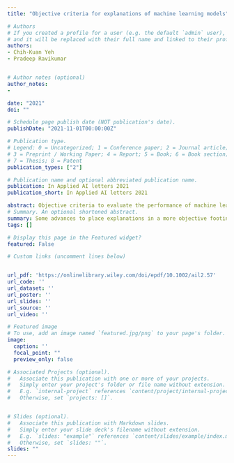 ```yaml
---
title: "Objective criteria for explanations of machine learning models"

# Authors
# If you created a profile for a user (e.g. the default `admin` user), write the username (folder name) here 
# and it will be replaced with their full name and linked to their profile.
authors:
- Chih-Kuan Yeh
- Pradeep Ravikumar


# Author notes (optional)
author_notes:
- 

date: "2021"
doi: ""

# Schedule page publish date (NOT publication's date).
publishDate: "2021-11-01T00:00:00Z"

# Publication type.
# Legend: 0 = Uncategorized; 1 = Conference paper; 2 = Journal article;
# 3 = Preprint / Working Paper; 4 = Report; 5 = Book; 6 = Book section;
# 7 = Thesis; 8 = Patent
publication_types: ["2"]

# Publication name and optional abbreviated publication name.
publication: In Applied AI letters 2021
publication_short: In Applied AI letters 2021

abstract: Objective criteria to evaluate the performance of machine learning (ML) model explanations are a critical ingredient in bringing greater rigor to the field of explainable artificial intelligence. In this article, we survey three of our proposed criteria that each target different classes of explanations. In the first, targeted at real-valued feature importance explanations, we define a class of “infidelity” measures that capture how well the explanations match the ML models. We show that instances of such infidelity minimizing explanations correspond to many popular recently proposed explanations and, moreover, can be shown to satisfy well-known game-theoretic axiomatic properties. In the second, targeted to feature set explanations, we define a robustness analysis-based criterion and show that deriving explainable feature sets based on the robustness criterion yields more qualitatively impressive explanations. Lastly, for sample explanations, we provide a decomposition-based criterion that allows us to provide very scalable and compelling classes of sample-based explanations.
# Summary. An optional shortened abstract.
summary: Some advances to place explanations in a more objective footings.
tags: []

# Display this page in the Featured widget?
featured: False

# Custom links (uncomment lines below)


url_pdf: 'https://onlinelibrary.wiley.com/doi/epdf/10.1002/ail2.57'
url_code: ''
url_dataset: ''
url_poster: ''
url_slides: ''
url_source: ''
url_video: ''

# Featured image
# To use, add an image named `featured.jpg/png` to your page's folder. 
image:
  caption: ''
  focal_point: ""
  preview_only: false

# Associated Projects (optional).
#   Associate this publication with one or more of your projects.
#   Simply enter your project's folder or file name without extension.
#   E.g. `internal-project` references `content/project/internal-project/index.md`.
#   Otherwise, set `projects: []`.


# Slides (optional).
#   Associate this publication with Markdown slides.
#   Simply enter your slide deck's filename without extension.
#   E.g. `slides: "example"` references `content/slides/example/index.md`.
#   Otherwise, set `slides: ""`.
slides: ""
---
```

